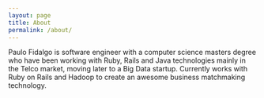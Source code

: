 ```yaml
---
layout: page
title: About
permalink: /about/
---
```


Paulo Fidalgo is  software engineer with a computer science masters degree who have been working with Ruby, Rails and Java technologies mainly in the Telco market, moving later to a Big Data startup. Currently works with Ruby on Rails and Hadoop to create an awesome business matchmaking technology.
